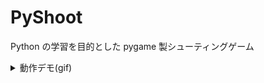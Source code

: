 # PyShoot
Python の学習を目的とした pygame 製シューティングゲーム

<details>
<summary> 動作デモ(gif) </summary>

![pyshoot_demo](https://github.com/66a-11a4S/PyShoot/assets/12789546/936bcbab-9b78-4bc0-8b11-8474ec7e5d12)

</details>
